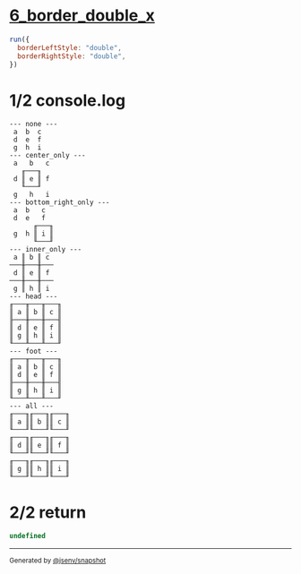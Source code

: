 # [6_border_double_x](../../table_9_cells.test.mjs#L206)

```js
run({
  borderLeftStyle: "double",
  borderRightStyle: "double",
})
```

# 1/2 console.log

```console
--- none ---
 a  b  c 
 d  e  f 
 g  h  i 
--- center_only ---
 a   b   c 
   ╓───╖   
 d ║ e ║ f 
   ╙───╜   
 g   h   i 
--- bottom_right_only ---
 a  b   c  
 d  e   f  
      ╓───╖
 g  h ║ i ║
      ╙───╜
--- inner_only ---
 a ║ b ║ c 
───╫───╫───
 d ║ e ║ f 
───╫───╫───
 g ║ h ║ i 
--- head ---
╓───╥───╥───╖
║ a ║ b ║ c ║
╟───╫───╫───╢
║ d ║ e ║ f ║
║ g ║ h ║ i ║
╙───╨───╨───╜
--- foot ---
╓───╥───╥───╖
║ a ║ b ║ c ║
║ d ║ e ║ f ║
╟───╫───╫───╢
║ g ║ h ║ i ║
╙───╨───╨───╜
--- all ---
╓───╖╓───╖╓───╖
║ a ║║ b ║║ c ║
╙───╜╙───╜╙───╜
╓───╖╓───╖╓───╖
║ d ║║ e ║║ f ║
╙───╜╙───╜╙───╜
╓───╖╓───╖╓───╖
║ g ║║ h ║║ i ║
╙───╜╙───╜╙───╜
```

# 2/2 return

```js
undefined
```

---

<sub>
  Generated by <a href="https://github.com/jsenv/core/tree/main/packages/tooling/snapshot">@jsenv/snapshot</a>
</sub>
